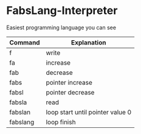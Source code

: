 # FabsLang-Interpreter

Easiest programming language you can see

| Command       | Explanation                     | 
| ------------- | ------------------------------- |
| f             | write                           |
| fa            | increase                        |
| fab           | decrease                        |
| fabs          | pointer increase                |
| fabsl         | pointer decrease                |
| fabsla        | read                            |
| fabslan       | loop start until pointer value 0|
| fabslang      | loop finish                     |

